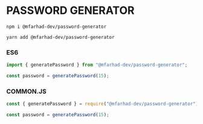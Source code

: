 # PASSWORD GENERATOR

```
npm i @mfarhad-dev/password-generator
```

```
yarn add @mfarhad-dev/password-generator
```

### ES6

```javascript
import { generatePassword } from "@mfarhad-dev/password-generator";

const password = generatePassword(15);
```

### COMMON.JS

```javascript
const { generatePassword } = require("@mfarhad-dev/password-generator");

const password = generatePassword(15);
```

